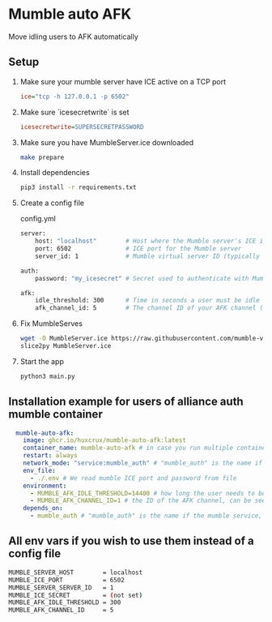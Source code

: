 # Mumble auto AFK

Move idling users to AFK automatically

## Setup

1. Make sure your mumble server have ICE active on a TCP port

    ```ini
    ice="tcp -h 127.0.0.1 -p 6502"
    ```

2. Make sure ´icesecretwrite´ is set

    ```ini
    icesecretwrite=SUPERSECRETPASSWORD
    ```

3. Make sure you have MumbleServer.ice downloaded

    ```bash
    make prepare
    ```

4. Install dependencies

    ```bash
    pip3 install -r requirements.txt
    ```

5. Create a config file

    config.yml

    ```bash
    server:
        host: "localhost"        # Host where the Mumble server's ICE interface is listening
        port: 6502               # ICE port for the Mumble server
        server_id: 1             # Mumble virtual server ID (typically 1 unless you're using multiple servers)

    auth:
        password: "my_icesecret" # Secret used to authenticate with Mumble via ICE (from murmur.ini: IceSecretRead/IceSecretWrite)

    afk:
        idle_threshold: 300      # Time in seconds a user must be idle before being moved to the AFK channel
        afk_channel_id: 5        # The channel ID of your AFK channel (check via ICE or database)
    ```

6. Fix MumbleServes

    ```bash
    wget -O MumbleServer.ice https://raw.githubusercontent.com/mumble-voip/mumble/refs/heads/1.5.x/src/murmur/MumbleServer.ice
    slice2py MumbleServer.ice
    ```

7. Start the app

    ```bash
    python3 main.py
    ```

## Installation example for users of alliance auth mumble container

```yml
  mumble-auto-afk:
    image: ghcr.io/huxcrux/mumble-auto-afk:latest
    container_name: mumble-auto-afk # in case you run multiple containers make sure name are unique
    restart: always
    network_mode: "service:mumble_auth" # "mumble_auth" is the name if the mumble service, update if needed
    env_file:
      - ./.env # We read mumble ICE port and password from file
    environment:
      - MUMBLE_AFK_IDLE_THRESHOLD=14400 # how long the user needs to be idle in seconds
      - MUMBLE_AFK_CHANNEL_ID=1 # the ID of the AFK channel, can be seen from edit menu
    depends_on:
      - mumble_auth # "mumble_auth" is the name if the mumble service, update if needed
```

## All env vars if you wish to use them instead of a config file

```bash
MUMBLE_SERVER_HOST        = localhost
MUMBLE_ICE_PORT           = 6502
MUMBLE_SERVER_SERVER_ID   = 1
MUMBLE_ICE_SECRET         = (not set)
MUMBLE_AFK_IDLE_THRESHOLD = 300
MUMBLE_AFK_CHANNEL_ID     = 5
```
